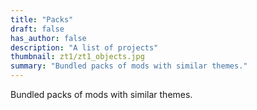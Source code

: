```yaml
---
title: "Packs"
draft: false
has_author: false
description: "A list of projects"
thumbnail: zt1/zt1_objects.jpg
summary: "Bundled packs of mods with similar themes."
---
```


Bundled packs of mods with similar themes.